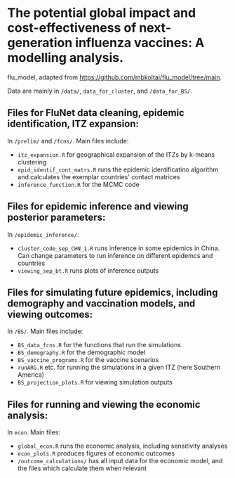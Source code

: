 # The potential global impact and cost-effectiveness of next-generation influenza vaccines: A modelling analysis.

flu_model, adapted from https://github.com/mbkoltai/flu_model/tree/main.

Data are mainly in ``` /data/ ```, ```data_for_cluster```, and ``` /data_for_BS/ ```.

## Files for FluNet data cleaning, epidemic identification, ITZ expansion:

In ```/prelim/``` and ```/fcns/```. Main files include:

- ``` itz_expansion.R ``` for geographical expansion of the ITZs by k-means clustering
- ```epid_identif_cont_matrs.R``` runs the epidemic identificatino algorithm and calculates the exemplar countries' contact matrices
- ```inference_function.R``` for the MCMC code

## Files for epidemic inference and viewing posterior parameters:

In ``` /epidemic_inference/ ```.

- ``` cluster_code_sep_CHN_1.R ``` runs inference in some epidemics in China. Can change parameters to run inference on different epidemcs and countries
- ``` viewing_sep_bt.R ``` runs plots of inference outputs

## Files for simulating future epidemics, including demography and vaccination models, and viewing outcomes:

In ``` /BS/ ```. Main files include:

- ``` BS_data_fcns.R ``` for the functions that run the simulations
- ``` BS_demography.R ``` for the demographic model
- ``` BS_vaccine_programs.R ``` for the vaccine scenarios
- ``` runARG.R ``` etc. for running the simulations in a given ITZ (here Southern America)
- ``` BS_projection_plots.R ``` for viewing simulation outputs

## Files for running and viewing the economic analysis:

In ```econ```. Main files:

- ```global_econ.R``` runs the economic analysis, including sensitivity analyses
- ```econ_plots.R``` produces figures of economic outcomes
- ```/outcome_calculations/``` has all input data for the economic model, and the files which calculate them when relevant

